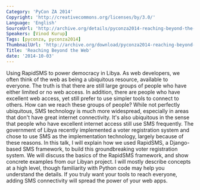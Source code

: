 ```yaml
---
Category: 'PyCon ZA 2014'
Copyright: 'http://creativecommons.org/licenses/by/3.0/'
Language: 'English'
SourceUrl: 'http://archive.org/details/pyconza2014-reaching-beyond-the-web'
Speakers: [Vinod Kurup]
Tags: [pyconza, pyconza2014]
ThumbnailUrl: 'http://archive.org/download/pyconza2014-reaching-beyond-the-web/pyconza2014-reaching-beyond-the-web.thumbs/14%20A%20Reaching%20Beyond%20the%20Web-_000450.jpg'
Title: 'Reaching Beyond the Web'
date: '2014-10-03'
---
```

Using RapidSMS to power democracy in Libya.
As web developers, we often think of the web as being a ubiquitous resource, available to everyone. The truth is that there are still large groups of people who have either limited or no web access. In addition, there are people who have excellent web access, yet still prefer to use simpler tools to connect to others. How can we reach these groups of people? While not perfectly ubiquitous, SMS technology is much more widespread, especially in areas that don't have great internet connectivity. It's also ubiquitous in the sense that people who have excellent internet access still use SMS frequently.
The government of Libya recently implemented a voter registration system and chose to use SMS as the implementation technology, largely because of these reasons. In this talk, I will explain how we used RapidSMS, a Django-based SMS framework, to build this groundbreaking voter registration system. We will discuss the basics of the RapidSMS framework, and show concrete examples from our Libyan project. I will mostly describe concepts at a high level, though familiarity with Python code may help you understand the details.
If you truly want your tools to reach everyone, adding SMS connectivity will spread the power of your web apps.

